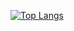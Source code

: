 [![Top Langs](https://github-readme-stats.vercel.app/api/top-langs/?username=firstquarterlee&layout=compact)](https://github.com/firstquarterlee/github-readme-stats)

